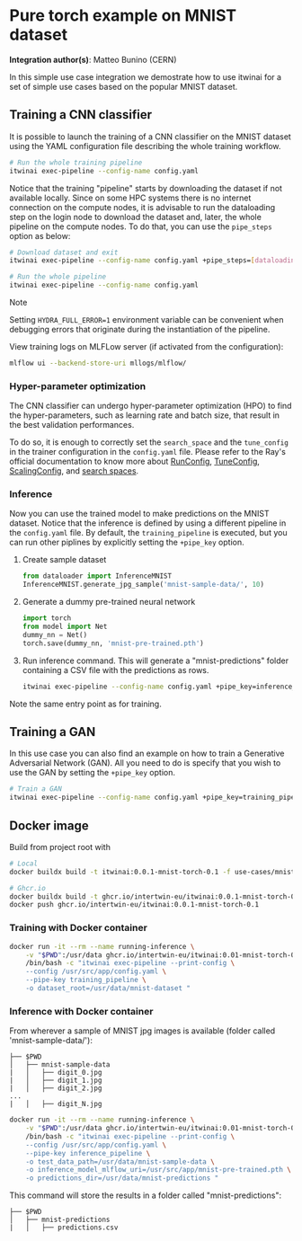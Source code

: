 # Pure torch example on MNIST dataset

**Integration author(s)**: Matteo Bunino (CERN)

In this simple use case integration we demostrate how to use itwinai for a set of simple
use cases based on the popular MNIST dataset.

## Training a CNN classifier

It is possible to launch the training of a CNN classifier on the MNIST dataset using the
YAML configuration file describing the whole training workflow.

```bash
# Run the whole training pipeline
itwinai exec-pipeline --config-name config.yaml
```

Notice that the training "pipeline" starts by downloading the dataset if not available locally.
Since on some HPC systems there is no internet connection on the compute nodes, it is
advisable to run the dataloading step on the login node to download the dataset and, later,
the whole pipeline on the compute nodes. To do that, you can use the `pipe_steps` option as
below:

```bash
# Download dataset and exit
itwinai exec-pipeline --config-name config.yaml +pipe_steps=[dataloading_step]

# Run the whole pipeline
itwinai exec-pipeline --config-name config.yaml
```

> [!NOTE]
> Setting `HYDRA_FULL_ERROR=1` environment variable can be convenient when debugging errors
> that originate during the instantiation of the pipeline.

View training logs on MLFLow server (if activated from the configuration):

```bash
mlflow ui --backend-store-uri mllogs/mlflow/
```

### Hyper-parameter optimization

The CNN classifier can undergo hyper-parameter optimization (HPO) to find the hyper-parameters,
such as learning rate and batch size, that result in the best validation performances.

To do so, it is enough to correctly set the `search_space` and the `tune_config` in the trainer
configuration in the `config.yaml` file.
Please refer to the Ray's official documentation to know more about
[RunConfig](https://docs.ray.io/en/latest/tune/api/doc/ray.tune.RunConfig.html),
[TuneConfig](https://docs.ray.io/en/latest/tune/api/doc/ray.tune.TuneConfig.html),
[ScalingConfig](https://docs.ray.io/en/latest/train/api/doc/ray.train.ScalingConfig.html),
and [search spaces](https://docs.ray.io/en/latest/tune/api/search_space.html).

### Inference

Now you can use the trained model to make predictions on the MNIST dataset.
Notice that the inference is defined by using a different pipeline in the `config.yaml` file.
By default, the `training_pipeline` is executed, but you can run other piplines by explicitly
setting the `+pipe_key` option.

1. Create sample dataset

    ```python
    from dataloader import InferenceMNIST
    InferenceMNIST.generate_jpg_sample('mnist-sample-data/', 10)
    ```

2. Generate a dummy pre-trained neural network

    ```python
    import torch
    from model import Net
    dummy_nn = Net()
    torch.save(dummy_nn, 'mnist-pre-trained.pth')
    ```

3. Run inference command. This will generate a "mnist-predictions"
folder containing a CSV file with the predictions as rows.

    ```bash
    itwinai exec-pipeline --config-name config.yaml +pipe_key=inference_pipeline 
    ```

Note the same entry point as for training.

## Training a GAN

In this use case you can also find an example on how to train a Generative Adversarial Network
(GAN). All you need to do is specify that you wish to use the GAN by setting the `+pipe_key`
option.

```bash
# Train a GAN
itwinai exec-pipeline --config-name config.yaml +pipe_key=training_pipeline_gan
```

## Docker image

Build from project root with

```bash
# Local
docker buildx build -t itwinai:0.0.1-mnist-torch-0.1 -f use-cases/mnist/torch/Dockerfile .

# Ghcr.io
docker buildx build -t ghcr.io/intertwin-eu/itwinai:0.0.1-mnist-torch-0.1 -f use-cases/mnist/torch/Dockerfile .
docker push ghcr.io/intertwin-eu/itwinai:0.0.1-mnist-torch-0.1
```

### Training with Docker container

```bash
docker run -it --rm --name running-inference \
    -v "$PWD":/usr/data ghcr.io/intertwin-eu/itwinai:0.01-mnist-torch-0.1 \
    /bin/bash -c "itwinai exec-pipeline --print-config \
    --config /usr/src/app/config.yaml \
    --pipe-key training_pipeline \
    -o dataset_root=/usr/data/mnist-dataset "
```

### Inference with Docker container

From wherever a sample of MNIST jpg images is available
(folder called 'mnist-sample-data/'):

```text
├── $PWD
│   ├── mnist-sample-data
|   │   ├── digit_0.jpg
|   │   ├── digit_1.jpg
|   │   ├── digit_2.jpg
...
|   │   ├── digit_N.jpg
```

```bash
docker run -it --rm --name running-inference \
    -v "$PWD":/usr/data ghcr.io/intertwin-eu/itwinai:0.01-mnist-torch-0.1 \
    /bin/bash -c "itwinai exec-pipeline --print-config \
    --config /usr/src/app/config.yaml \
    --pipe-key inference_pipeline \
    -o test_data_path=/usr/data/mnist-sample-data \
    -o inference_model_mlflow_uri=/usr/src/app/mnist-pre-trained.pth \
    -o predictions_dir=/usr/data/mnist-predictions "
```

This command will store the results in a folder called "mnist-predictions":

```text
├── $PWD
│   ├── mnist-predictions
|   │   ├── predictions.csv
```
